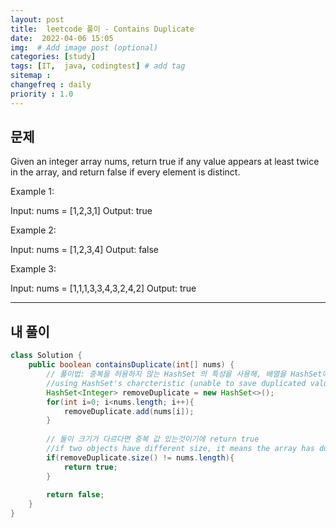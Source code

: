 ```yaml
---
layout: post
title:  leetcode 풀이 - Contains Duplicate
date:  2022-04-06 15:05
img:  # Add image post (optional)
categories: [study]
tags: [IT,  java, codingtest] # add tag
sitemap :
changefreq : daily
priority : 1.0
---
```


## 문제
Given an integer array nums, return true if any value appears at least twice in the array, and return false if every element is distinct.

 

Example 1:

Input: nums = [1,2,3,1]
Output: true

Example 2:

Input: nums = [1,2,3,4]
Output: false

Example 3:

Input: nums = [1,1,1,3,3,4,3,2,4,2]
Output: true


---
## 내 풀이

~~~java
class Solution {
    public boolean containsDuplicate(int[] nums) {
        // 풀이법: 중복을 허용하지 않는 HashSet 의 특성을 사용해, 배열을 HashSet에 복사후 크기를 비교한다. 
        //using HashSet's charcteristic (unable to save duplicated values)
        HashSet<Integer> removeDuplicate = new HashSet<>();
        for(int i=0; i<nums.length; i++){
            removeDuplicate.add(nums[i]);
        }
        
        // 둘이 크기가 다르다면 중복 값 있는것이기에 return true
        //if two objects have different size, it means the array has duplicated values. Return true. 
        if(removeDuplicate.size() != nums.length){
            return true;
        }
        
        return false; 
    }
}
~~~
